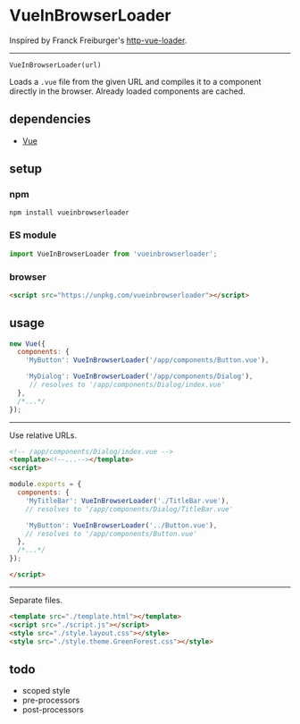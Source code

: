 # VueInBrowserLoader

Inspired by Franck Freiburger's [http-vue-loader](https://github.com/FranckFreiburger/http-vue-loader).

---

`VueInBrowserLoader(url)`

Loads a `.vue` file from the given URL and compiles it to a component directly in the browser. Already loaded components are cached.

## dependencies

- [Vue](https://github.com/vuejs/vue)

## setup

### npm

```shell
npm install vueinbrowserloader
```

### ES module

```javascript
import VueInBrowserLoader from 'vueinbrowserloader';
```

### browser

```html
<script src="https://unpkg.com/vueinbrowserloader"></script>
```

## usage

```javascript
new Vue({
  components: {
    'MyButton': VueInBrowserLoader('/app/components/Button.vue'),

    'MyDialog': VueInBrowserLoader('/app/components/Dialog'),
     // resolves to '/app/components/Dialog/index.vue'
  },
  /*...*/
});
```

---

Use relative URLs.

```html
<!-- /app/components/Dialog/index.vue -->
<template><!--...--></template>
<script>

module.exports = {
  components: {
    'MyTitleBar': VueInBrowserLoader('./TitleBar.vue'),
    // resolves to '/app/components/Dialog/TitleBar.vue'

    'MyButton': VueInBrowserLoader('../Button.vue'),
    // resolves to '/app/components/Button.vue'
  },
  /*...*/
});

</script>
```

---

Separate files.

```html
<template src="./template.html"></template>
<script src="./script.js"></script>
<style src="./style.layout.css"></style>
<style src="./style.theme.GreenForest.css"></style>
```

## todo

- scoped style
- pre-processors
- post-processors

